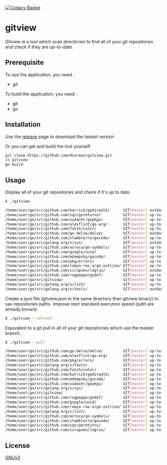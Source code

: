 [![Codacy Badge](https://api.codacy.com/project/badge/Grade/e3204b98fae34fbc9241e35afe713712)](https://www.codacy.com/app/HLerman/gitview?utm_source=github.com&amp;utm_medium=referral&amp;utm_content=HLerman/gitview&amp;utm_campaign=Badge_Grade)

# gitview

Gitview is a tool which scan directories to find all of your git repositories and check if they are up-to-date.

## Prerequisite

To use the application, you need :
- git

To build the application, you need :
- git
- go

## Installation

Use the [release](https://github.com/HLerman/gitview/releases) page to download the lastest version

Or you can get and build the tool yourself

```bash
git clone https://github.com/HLerman/gitview.git
cd gitview
go build
```

## Usage

Display all of your git repositories and check if it's up to date.
```bash
$ ./gitview
```
```bash
/home/user/go/src/github.com/karrick/godirwalk/      GIT[master] outdated
/home/user/go/src/github.com/sqs/goreturns/          GIT[master] up-to-date
/home/user/go/src/github.com/uudashr/gopkgs/         GIT[master] up-to-date
/home/user/go/src/github.com/alexflint/go-arg/       GIT[master] up-to-date
/home/user/go/src/github.com/fatih/color/            GIT[master] up-to-date
/home/user/go/src/github.com/go-delve/delve/         GIT[master] outdated
/home/user/go/src/github.com/stamblerre/gocode/      GIT[master] up-to-date
/home/user/go/src/golang.org/x/sys/                  GIT[master] outdated
/home/user/go/src/github.com/acroca/go-symbols/      GIT[master] up-to-date
/home/user/go/src/github.com/google/uuid/            GIT[master] up-to-date
/home/user/go/src/github.com/mdempsky/gocode/        GIT[master] up-to-date
/home/user/go/src/github.com/pkg/errors/             GIT[master] up-to-date
/home/user/go/src/github.com/ramya-rao-a/go-outline/ GIT[master] up-to-date
/home/user/go/src/github.com/sirupsen/logrus/        GIT[master] outdated
/home/user/go/src/github.com/rogpeppe/godef/         GIT[master] up-to-date
/home/user/go/src/gitview/                           GIT[master] up-to-date
/home/user/go/src/golang.org/x/lint/                 GIT[master] up-to-date
/home/user/go/src/golang.org/x/tools/                GIT[master] outdated
```

Create a json file (gitview.json in the same directory than gitview binary) to sav repositories paths. Improve next standard execution speed (path are already known).
```bash
$ ./gitview --refresh
```

Equivalent to a git pull in all of your git repositories which use the master branch.
```bash
$ ./gitview --pull
```
```bash
/home/user/go/src/github.com/go-delve/delve/         GIT[master] up-to-date
/home/user/go/src/github.com/alexflint/go-arg/       GIT[master] up-to-date
/home/user/go/src/github.com/pkg/errors/             GIT[master] up-to-date
/home/user/go/src/golang.org/x/tools/                GIT[master] up-to-date
/home/user/go/src/github.com/fatih/color/            GIT[master] up-to-date
/home/user/go/src/github.com/karrick/godirwalk/      GIT[master] up-to-date
/home/user/go/src/github.com/mdempsky/gocode/        GIT[master] up-to-date
/home/user/go/src/github.com/uudashr/gopkgs/         GIT[master] up-to-date
/home/user/go/src/golang.org/x/sys/                  GIT[master] up-to-date
/home/user/go/src/gitview/                           GIT[master] up-to-date
/home/user/go/src/github.com/rogpeppe/godef/         GIT[master] up-to-date
/home/user/go/src/github.com/google/uuid/            GIT[master] up-to-date
/home/user/go/src/github.com/ramya-rao-a/go-outline/ GIT[master] up-to-date
/home/user/go/src/golang.org/x/lint/                 GIT[master] up-to-date
/home/user/go/src/github.com/acroca/go-symbols/      GIT[master] up-to-date
/home/user/go/src/github.com/stamblerre/gocode/      GIT[master] up-to-date
/home/user/go/src/github.com/sqs/goreturns/          GIT[master] up-to-date
/home/user/go/src/github.com/sirupsen/logrus/        GIT[master] up-to-date
```

## License
[GNUv3](https://www.gnu.org/licenses/agpl-3.0.fr.html)